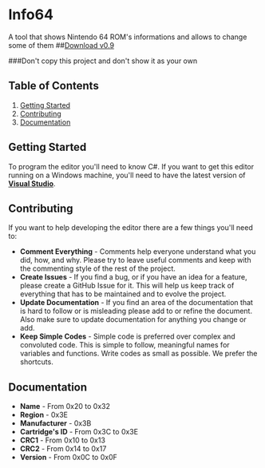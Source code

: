 Info64
======

A tool that shows Nintendo 64 ROM's informations and allows to change some of them
##[Download v0.9](http://www.mediafire.com/?35a33olknv91l9f)

###Don't copy this project and don't show it as your own

Table of Contents
-----------------
1.  [Getting Started](#getting-started)
2.  [Contributing](#contributing)
3.  [Documentation](#documentation)

Getting Started
---------------
To program the editor you'll need to know C#.
If you want to get this editor running on a Windows machine, you'll need to have the latest version of [__Visual Studio__](http://www.microsoft.com/visualstudio/).

Contributing
------------
If you want to help developing the editor there are a few things you'll need to:
*   __Comment Everything__ - Comments help everyone understand what you did, how, and why.  Please try to leave useful comments and keep with the commenting style of the rest of the project.
*   __Create Issues__ - If you find a bug, or if you have an idea for a feature, please create a GitHub Issue for it.  This will help us keep track of everything that has to be maintained and to evolve the project.
*   __Update Documentation__ - If you find an area of the documentation that is hard to follow or is misleading please add to or refine the document.  Also make sure to update documentation for anything you change or add.
*   __Keep Simple Codes__ - Simple code is preferred over complex and convoluted code.  This is simple to follow, meaningful names for variables and functions. Write codes as small as possible. We prefer the shortcuts.

Documentation
-------------
*   __Name__ - From 0x20 to 0x32
*   __Region__ - 0x3E
*   __Manufacturer__ - 0x3B
*   __Cartridge's ID__ - From 0x3C to 0x3E
*   __CRC1__ - From 0x10 to 0x13
*   __CRC2__ - From 0x14 to 0x17
*   __Version__ - From 0x0C to 0x0F
